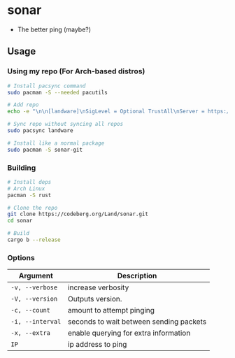 # sonar
- The better ping (maybe?)

## Usage
### Using my repo (For Arch-based distros)
```sh
# Install pacsync command
sudo pacman -S --needed pacutils

# Add repo
echo -e "\n\n[landware]\nSigLevel = Optional TrustAll\nServer = https://kage.sj.strangled.net/landware" | sudo tee -a /etc/pacman.conf

# Sync repo without syncing all repos
sudo pacsync landware

# Install like a normal package
sudo pacman -S sonar-git
```

### Building
```sh
# Install deps
# Arch Linux
pacman -S rust

# Clone the repo
git clone https://codeberg.org/Land/sonar.git
cd sonar

# Build
cargo b --release
```

### Options
| **Argument**            | **Description**                                  |
|----------------------------|-----------------------------------------------|
| `-v, --verbose`             | increase verbosity                           |
| `-V, --version`             | Outputs version.                             |
| `-c, --count`               | amount to attempt pinging                    |
| `-i, --interval`            | seconds to wait between sending packets      |
| `-x, --extra`               | enable querying for extra information        |
| `IP`                        | ip address to ping                           |